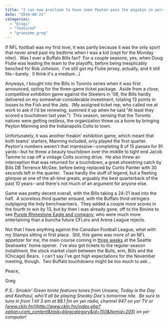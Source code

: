 ```yaml
---
title: "I can now proclaim to have seen Peyton pass the pigskin in person..."
date: "2010-08-21"
categories: 
  - "blogs"
  - "featured"
  - "gruesome_greg"
---
```


If NFL football was my first love, it was partly because it was the only sport that never aired past my bedtime when I was a kid (cept for the Monday niter).  Was I ever a Buffalo Bills fan?  For a couple seasons, yes, when Doug Flutie was leading the team to the playoffs, before being inexplicably benched for Rob Johnson.  I've still got my Flutie jersey, actually, and it still fits--barely.  (I think it's a medium...)

Anyways, I bought into the Bills in Toronto series when it was first announced, opting for the three-game ticket package.  Aside from a close, competitive _exhibition_ game against the Steelers in '08, the Bills hardly delivered on my somewhat-considerable investment, totaling 13 points in losses to the Fish and the Jets.  (My assigned ticket rep, who called me at work to ask if I'd be renewing, summed it up when he said "At least they scored a touchdown last year.")  This season, sensing that the Toronto natives were getting restless, the organization threw us a bone by bringing Peyton Manning and the Indianapolis Colts to town.

Unfortunately, it was another freakin' exhibition game, which meant that both teams' starters, Manning included, only played the first quarter.  Peyton's numbers weren't that impressive--completing 8 of 15 passes for 91 yards--but he threw a beauty touchdown over the middle to tight end Jacob Tamme to cap off a vintage Colts scoring drive.  He also threw an interception that was returned for a touchdown, a great shoestring catch by Bills DB Terrence McGee, before being replaced by Curtis Painter with 30 seconds left in the quarter.  Twas hardly the stuff of legend, but a fleeting glimpse at one of the all-time greats, arguably the best quarterback of the past 10 years--and there's not much of an argument for anyone else.

Game was pretty decent overall, with the Bills taking a 24-21 lead into the half.  A scoreless third quarter ensued, with the Buffalo third-stringers outplaying the Indy benchwarmers.  They added a couple more scores in the fourth to win by 13, but by then I was already gone, off to the Bovine to see [Purple Rhinestone Eagle and company](http://www.toohightogetitright.com/reviews/concerts/aug1910.html), who were much more entertaining than a buncha future CFLers and Arena League rejects.

Not that I have anything against the Canadian Football League, what with my Stamps sitting in first place.  Still, this game was more of an NFL appetizer for me, the main course coming in [three weeks](http://www.hellbound.ca/2010/08/ive-got-a-golden-ticket/) at the Seattle Seahawks' home opener.  I've also got tickets to the regular-season installment, the stock market clash between the Bulls, erm, Bills and the (Chicago) Bears.  I can't say I've got high expectations for the November meeting, though.  Two Buffalo touchdowns might be too much to ask...

Peace,

Greg

_P.S.: Smokin' Green tonite features tunes from Unsane, Today is the Day and Keelhaul, who'll all be playing Sneaky Dee's tomorrow nite.  Be sure to tune in from 1 till 3 am at 88.1 fm on yer radio, channel 947 on yer TV or [www.ckln.fm](http://www.ckln.fm/index.php?option=com_content&task=blogcategory&id=150&Itemid=205) on yer computer!_
